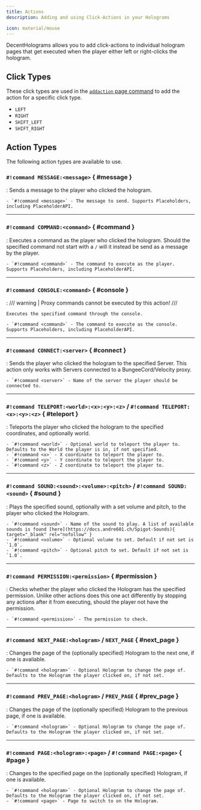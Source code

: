 ```yaml
---
title: Actions
description: Adding and using Click-Actions in your Holograms

icon: material/mouse
---
```


DecentHolograms allows you to add click-actions to individual hologram pages that get executed when the player either left or right-clicks the hologram.

## Click Types

These click types are used in the [`addaction` page command](commands/hologram-pages.md#dh-p-addaction) to add the action for a specific click type.

- `LEFT`
- `RIGHT`
- `SHIFT_LEFT`
- `SHIFT_RIGHT`

## Action Types

The following action types are available to use.

### `#!command MESSAGE:<message>` { #message }

:   Sends a message to the player who clicked the hologram.
    
    - `#!command <message>` - The message to send. Supports Placeholders, including PlaceholderAPI.

----

### `#!command COMMAND:<command>` { #command }

:   Executes a command as the player who clicked the hologram. Should the specified command not start with a `/` will it instead be send as a message by the player.
   
    - `#!command <command>` - The command to execute as the player. Supports Placeholders, including PlaceholderAPI.

----

### `#!command CONSOLE:<command>` { #console }

:   /// warning | Proxy commands cannot be executed by this action!
    ///
   
    Executes the specified command through the console.
   
    - `#!command <command>` - The command to execute as the console. Supports Placeholders, including PlaceholderAPI.

----

### `#!command CONNECT:<server>` { #connect }

:   Sends the player who clicked the hologram to the specified Server. This action only works with Servers connected to a BungeeCord/Velocity proxy.
   
    - `#!command <server>` - Name of the server the player should be connected to.

----

### `#!command TELEPORT:<world>:<x>:<y>:<z>` / `#!command TELEPORT:<x>:<y>:<z>` { #teleport }

:   Teleports the player who clicked the hologram to the specified coordinates, and optionally world.
   
    - `#!command <world>` - Optional world to teleport the player to. Defaults to the World the player is in, if not specified.
    - `#!command <x>` - X coordinate to teleport the player to.
    - `#!command <y>` - Y coordinate to teleport the player to.
    - `#!command <z>` - Z coordinate to teleport the player to.

----

### `#!command SOUND:<sound>:<volume>:<pitch>` / `#!command SOUND:<sound>` { #sound }

:   Plays the specified sound, optionally with a set volume and pitch, to the player who clicked the Hologram.
    
    - `#!command <sound>` - Name of the sound to play. A list of available sounds is found [here](https://docs.andre601.ch/Spigot-Sounds){ target="_blank" rel="nofollow" }
    - `#!command <volume>` - Optional volume to set. Default if not set is `1.0`.
    - `#!command <pitch>` - Optional pitch to set. Default if not set is `1.0`.

----

### `#!command PERMISSION:<permission>` { #permission }

:   Checks whether the player who clicked the Hologram has the specified permission. Unlike other actions does this one act differently by stopping any actions after it from executing, should the player not have the permission.
    
    - `#!command <permission>` - The permission to check.

----

### `#!command NEXT_PAGE:<hologram>` / `NEXT_PAGE` { #next_page }

:   Changes the page of the (optionally specified) Hologram to the next one, if one is available.
    
    - `#!command <hologram>` - Optional Hologram to change the page of. Defaults to the Hologram the player clicked on, if not set.

----

### `#!command PREV_PAGE:<hologram>` / `PREV_PAGE` { #prev_page }

:   Changes the page of the (optionally specified) Hologram to the previous page, if one is available.
    
    - `#!command <hologram>` - Optional Hologram to change the page of. Defaults to the Hologram the player clicked on, if not set.

----

### `#!command PAGE:<hologram>:<page>` / `#!command PAGE:<page>` { #page }

:   Changes to the specified page on the (optionally specified) Hologram, if one is available.
    
    - `#!command <hologram>` - Optional Hologram to change the page of. Defaults to the Hologram the player clicked on, if not set.
    - `#!command <page>` - Page to switch to on the Hologram.
